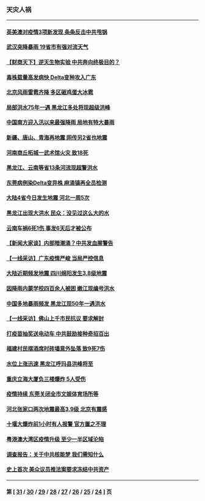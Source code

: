 ### 天灾人祸
---
#### [英美澳对疫情3项新发现 条条反击中共甩锅](../../pages/ncid280/n13050646.md) 
#### [武汉突降暴雨 19省市有强对流天气](../../pages/ncid280/n13050585.md) 
#### [【财商天下】逆天生物实验 中共奔向终极目的？](../../pages/ncid280/n13049310.md) 
#### [毒株载量高发病快 Delta变种攻入广东](../../pages/ncid280/n13049433.md) 
#### [北京风雨雷雹齐降 多区砸鸡蛋大冰雹](../../pages/ncid280/n13049437.md) 
#### [局部洪水75年一遇 黑龙江多处将现超级洪峰](../../pages/ncid280/n13049298.md) 
#### [中国南方迎入汛以来最强降雨 局地有特大暴雨](../../pages/ncid280/n13046915.md) 
#### [新疆、唐山、青海再地震 网传另2省也地震](../../pages/ncid280/n13046180.md) 
#### [河南商丘柘城一武术馆火灾 致18死](../../pages/ncid280/n13046043.md) 
#### [黑龙江、云南等省13条河流现超警洪水](../../pages/ncid280/n13044308.md) 
#### [东莞病例染Delta变异株 麻涌镇再全员检测](../../pages/ncid280/n13043786.md) 
#### [大陆4省今日发生地震 河北一周5次](../../pages/ncid280/n13043493.md) 
#### [黑龙江出现大洪水 民众：没见过这么大的水](../../pages/ncid280/n13043759.md) 
#### [云南车祸6死1伤 事发6天后才被公布](../../pages/ncid280/n13043396.md) 
#### [【新闻大家谈】内部暗潮涌？中共发血腥警告](../../pages/ncid280/n13041847.md) 
#### [【一线采访】广东疫情严峻 当局严控信息](../../pages/ncid280/n13041142.md) 
#### [大陆近期频发地震 四川绵阳发生3.8级地震](../../pages/ncid280/n13041132.md) 
#### [因降雨内蒙学校四百余人被困 嫩江现编号洪水](../../pages/ncid280/n13040876.md) 
#### [中国多地暴雨频发 黑龙江现50年一遇洪水](../../pages/ncid280/n13039743.md) 
#### [【一线采访】佛山上千市民抗议 要求解封](../../pages/ncid280/n13040173.md) 
#### [打疫苗抽奖送电动车 中共鼓励接种奇招百出](../../pages/ncid280/n13039352.md) 
#### [福建村民摆酒席时砖墙意外坠落 致9死7伤](../../pages/ncid280/n13039190.md) 
#### [水位上涨迅速 黑龙江呼玛县洪峰将至](../../pages/ncid280/n13039025.md) 
#### [重庆立海大厦负三楼爆炸 5人受伤](../../pages/ncid280/n13038792.md) 
#### [疫情持续 东莞关闭全市文娱体育场所等](../../pages/ncid280/n13038581.md) 
#### [河北张家口两次地震最高3.9级 北京有震感](../../pages/ncid280/n13038298.md) 
#### [十堰大爆炸前1小时有人报警 官方置之不理](../../pages/ncid280/n13038482.md) 
#### [粤港澳大湾区疫情升级 至少一半区域沦陷](../../pages/ncid280/n13037407.md) 
#### [调查报告：关于中共核能梦 我们需知什么](../../pages/ncid280/n13037513.md) 
#### [史上首次 美众议员推法案要求冻结中共资产](../../pages/ncid280/n13037303.md) 

---
#### 第 [ [31](./31.md) / [30](./30.md) / [29](./29.md) / [28](./28.md) / [27](./27.md) / [26](./26.md) / [25](./25.md) / [24](./24.md) ] 页
